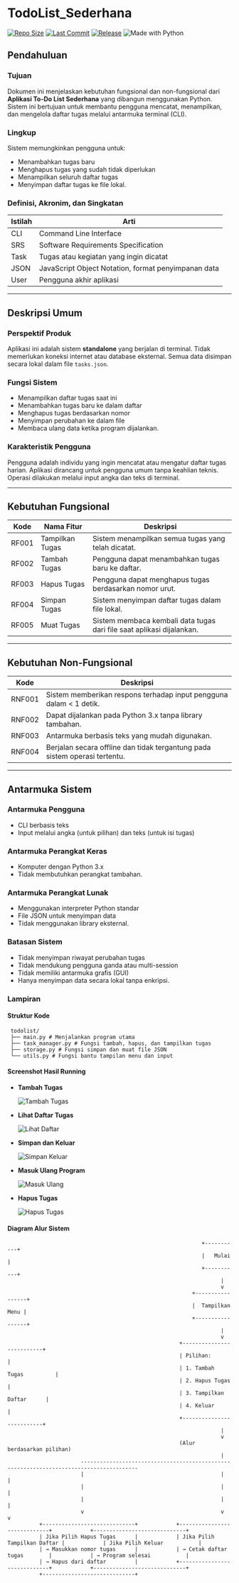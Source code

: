 # TodoList_Sederhana

[![Repo Size](https://img.shields.io/github/repo-size/Zaynorang/TodoList_Sederhana)](https://github.com/Zaynorang/TodoList_Sederhana)
[![Last Commit](https://img.shields.io/github/last-commit/Zaynorang/TodoList_Sederhana)](https://github.com/Zaynorang/TodoList_Sederhana/commits)
[![Release](https://img.shields.io/github/v/release/Zaynorang/TodoList_Sederhana)](https://github.com/Zaynorang/TodoList_Sederhana/releases)
![Made with Python](https://img.shields.io/badge/Made%20with-Python-blue?logo=python&logoColor=white)

## Pendahuluan

### Tujuan
Dokumen ini menjelaskan kebutuhan fungsional dan non-fungsional dari **Aplikasi To-Do List Sederhana** yang dibangun menggunakan Python. Sistem ini bertujuan untuk membantu pengguna mencatat, menampilkan, dan mengelola daftar tugas melalui antarmuka terminal (CLI).

### Lingkup
Sistem memungkinkan pengguna untuk:
- Menambahkan tugas baru
- Menghapus tugas yang sudah tidak diperlukan
- Menampilkan seluruh daftar tugas
- Menyimpan daftar tugas ke file lokal.

### Definisi, Akronim, dan Singkatan

| Istilah | Arti |
|--------|------|
| CLI | Command Line Interface |
| SRS | Software Requirements Specification |
| Task | Tugas atau kegiatan yang ingin dicatat |
| JSON | JavaScript Object Notation, format penyimpanan data |
| User | Pengguna akhir aplikasi |

---


## Deskripsi Umum

### Perspektif Produk
Aplikasi ini adalah sistem **standalone** yang berjalan di terminal. Tidak memerlukan koneksi internet atau database eksternal. Semua data disimpan secara lokal dalam file `tasks.json`.

### Fungsi Sistem
- Menampilkan daftar tugas saat ini
- Menambahkan tugas baru ke dalam daftar
- Menghapus tugas berdasarkan nomor
- Menyimpan perubahan ke dalam file
- Membaca ulang data ketika program dijalankan.

### Karakteristik Pengguna
Pengguna adalah individu yang ingin mencatat atau mengatur daftar tugas harian. Aplikasi dirancang untuk pengguna umum tanpa keahlian teknis. Operasi dilakukan melalui input angka dan teks di terminal.

---

## Kebutuhan Fungsional

| Kode | Nama Fitur | Deskripsi |
|------|------------|-----------|
| RF001 | Tampilkan Tugas | Sistem menampilkan semua tugas yang telah dicatat. |
| RF002 | Tambah Tugas | Pengguna dapat menambahkan tugas baru ke daftar. |
| RF003 | Hapus Tugas | Pengguna dapat menghapus tugas berdasarkan nomor urut. |
| RF004 | Simpan Tugas | Sistem menyimpan daftar tugas dalam file lokal. |
| RF005 | Muat Tugas | Sistem membaca kembali data tugas dari file saat aplikasi dijalankan. |

---

## Kebutuhan Non-Fungsional

| Kode | Deskripsi |
|------|-----------|
| RNF001 | Sistem memberikan respons terhadap input pengguna dalam < 1 detik. |
| RNF002 | Dapat dijalankan pada Python 3.x tanpa library tambahan. |
| RNF003 | Antarmuka berbasis teks yang mudah digunakan. |
| RNF004 | Berjalan secara offline dan tidak tergantung pada sistem operasi tertentu. |

---


## Antarmuka Sistem

### Antarmuka Pengguna
- CLI berbasis teks
- Input melalui angka (untuk pilihan) dan teks (untuk isi tugas)
  
### Antarmuka Perangkat Keras
- Komputer dengan Python 3.x
- Tidak membutuhkan perangkat tambahan.

### Antarmuka Perangkat Lunak
- Menggunakan interpreter Python standar
- File JSON untuk menyimpan data
- Tidak menggunakan library eksternal.

### Batasan Sistem
- Tidak menyimpan riwayat perubahan tugas
- Tidak mendukung pengguna ganda atau multi-session
- Tidak memiliki antarmuka grafis (GUI)
- Hanya menyimpan data secara lokal tanpa enkripsi.


### Lampiran

#### Struktur Kode
     todolist/
     ├── main.py # Menjalankan program utama
     ├── task_manager.py # Fungsi tambah, hapus, dan tampilkan tugas
     ├── storage.py # Fungsi simpan dan muat file JSON
     └── utils.py # Fungsi bantu tampilan menu dan input


#### Screenshot Hasil Running

- **Tambah Tugas**
  
  ![Tambah Tugas](./screenshot/tambah.jpeg)

- **Lihat Daftar Tugas**
  
  ![Lihat Daftar](./screenshot/lihatdaftar.jpeg)

- **Simpan dan Keluar**
  
  ![Simpan Keluar](./screenshot/simpankeluar.jpeg)

- **Masuk Ulang Program**
  
  ![Masuk Ulang](./screenshot/masukulang.jpeg)

- **Hapus Tugas**
  
  ![Hapus Tugas](./screenshot/hapus.jpeg)


#### Diagram Alur Sistem

                                                                 +-----------+
                                                                 |   Mulai   |
                                                                 +-----------+
                                                                       |
                                                                       v
                                                              +-----------------+
                                                              |  Tampilkan Menu |
                                                              +-----------------+
                                                                       |
                                                                       v
                                                          +--------------------------+
                                                          | Pilihan:                 |
                                                          | 1. Tambah Tugas          |
                                                          | 2. Hapus Tugas           |
                                                          | 3. Tampilkan Daftar      |
                                                          | 4. Keluar                |
                                                          +--------------------------+
                                                                       |
                                                                       v
                                                          (Alur berdasarkan pilihan)
                                                                       |
                           ----------------------------------------------------------------------------------------
                           |                                           |                                          |
                           |                                           |                                          |
                           |                                           |                                          |
                           v                                           v                                          v
              +-----------------------------+            +-----------------------------+            +-----------------------------+
              | Jika Pilih Hapus Tugas      |            | Jika Pilih Tampilkan Daftar |            | Jika Pilih Keluar           |
              | → Masukkan nomor tugas      |            | → Cetak daftar tugas        |            | → Program selesai           |
              | → Hapus dari daftar         |            +-----------------------------+            +-----------------------------+
              +-----------------------------+
